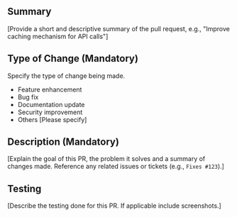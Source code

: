 ## Summary
[Provide a short and descriptive summary of the pull request, e.g., "Improve caching mechanism for API calls"]

## Type of Change (Mandatory)
Specify the type of change being made. 
- Feature enhancement  
- Bug fix  
- Documentation update  
- Security improvement
- Others [Please specify]

## Description (Mandatory)
[Explain the goal of this PR, the problem it solves and a summary of changes made. Reference any related issues or tickets (e.g., `Fixes #123`).]

## Testing
[Describe the testing done for this PR. If applicable include screenshots.]

<!-- ## Additional Information
[Any additional information that reviewers should be aware of.] -->